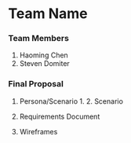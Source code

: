 # Team Name

### Team Members
1. Haoming Chen
2. Steven Domiter

### Final Proposal
1. Persona/Scenario
    1. 
    2. Scenario
2. Requirements Document

3. Wireframes






